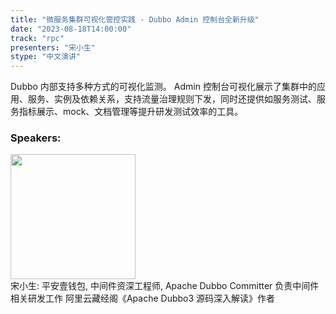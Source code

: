 ```yaml
---
title: "微服务集群可视化管控实践 - Dubbo Admin 控制台全新升级"
date: "2023-08-18T14:00:00" 
track: "rpc"
presenters: "宋小生"
stype: "中文演讲"
---
```

Dubbo 内部支持多种方式的可视化监测。
Admin 控制台可视化展示了集群中的应用、服务、实例及依赖关系，支持流量治理规则下发，同时还提供如服务测试、服务指标展示、mock、文档管理等提升研发测试效率的工具。
 ### Speakers: 
 <img src="https://img.bagevent.com/resource/20230605/1300196470.jpg" width="200" /><br>宋小生: 平安壹钱包, 中间件资深工程师, Apache Dubbo Committer 
负责中间件相关研发工作
阿里云藏经阁《Apache Dubbo3 源码深入解读》作者 

 <br><br>